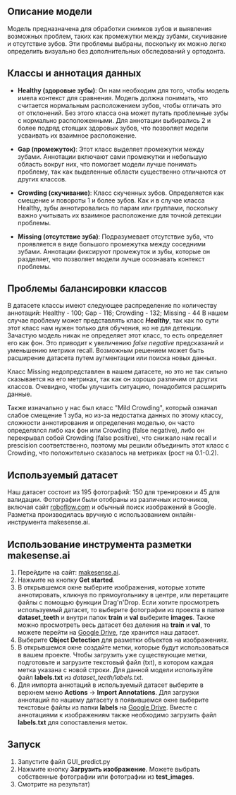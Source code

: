 ## Описание модели

Модель предназначена для обработки снимков зубов и выявления возможных проблем, таких как промежутки между зубами, скучивание и отсутствие зубов. Эти проблемы выбраны, поскольку их можно легко определить визуально без дополнительных обследований у ортодонта.

## Классы и аннотация данных

- **Healthy (здоровые зубы)**: Он нам необходим для того, чтобы модель имела контекст для сравнения. Модель должна понимать, что считается нормальным расположением зубов, чтобы отличать это от отклонений. Без этого класса она может путать проблемные зубы с нормально расположенными. Для аннотации выбирались 2 и более подряд стоящих здоровых зубов, что позволяет модели усваивать их взаимное расположение. 

- **Gap (промежуток)**: Этот класс выделяет промежутки между зубами. Аннотации включают сами промежутки и небольшую область вокруг них, что помогает модели лучше понимать проблему, так как выделенные области существенно отличаются от других классов.

- **Crowding (скучивание)**: Класс скученных зубов. Определяется как смещение и повороты 1 и более зубов. Как и в случае класса Healthy, зубы аннотировались по парам или группами, поскольку важно учитывать их взаимное расположение для точной детекции проблемы.

- **Missing (отсутствие зуба)**: Подразумевает отсутствие зуба, что проявляется в виде большого промежутка между соседними зубами. Аннотации фиксируют промежуток и зубы, которые он разделяет, что позволяет модели лучше осознавать контекст проблемы.

## Проблемы балансировки классов
В датасете классы имеют следующее распределение по количеству аннотаций:
Healthy - 100; Gap - 116; Crowding - 132; Missing - 44
В нашем случае проблему может представлять класс _**Healthy**_, так как по сути этот класс нам нужен только для обучения, но не для детекции. Зачастую модель никак не определяет этот класс, то есть определяет его как фон. Это приводит к увеличению _false negative_ предсказаний и уменьшению метрики recall. Возможным решением может быть расширение датасета путем аугментации или поиска новых данных.

Класс Missing недопредставлен в нашем датасете, но это не так сильно сказывается на его метриках, так как он хорошо различим от других классов. Очевидно, чтобы улучшить ситуацию, понадобится расширить данные. 

Также изначально у нас был класс "Mild Crowding", который означал слабое смещение 1 зуба, но из-за недостатка данных по этому классу, сложности аннотирования и определения моделью, он часто определялся либо как фон или Crowding (false negative), либо он перекрывал собой Crowding (false positive), что снижало нам recall и prescision соответственно, поэтому мы решили объединить этот класс с Crowding, что положительно сказалось на метриках (рост на 0.1-0.2).

## Используемый датасет

Наш датасет состоит из 195 фотографий: 150 для тренировки и 45 для валидации. Фотографии были отобраны из различных источников, включая сайт [roboflow.com](https://roboflow.com) и обычный поиск изображений в Google. Разметка производилась вручную с использованием онлайн-инструмента makesense.ai.

## Использование инструмента разметки makesense.ai

1. Перейдите на сайт: [makesense.ai](https://makesense.ai).
2. Нажмите на кнопку **Get started**.
3. В открывшемся окне выберите изображения, которые хотите аннотировать, кликнув по прямоугольнику в центре, или перетащите файлы с помощью функции Drag'n'Drop. Если хотите просмотреть используемый датасет, то выберите фотографии из проекта в папке **dataset_teeth** и внутри папок **train** и **val** выберите **images**. Также можно просмотреть весь датасет без деления на **train** и **val**, то можете перейти на [Google Drive](https://drive.google.com/drive/folders/1V4Ac5tm1_94Mqqv4stVo-h5rYWhV-RgZ?usp=drive_link), где хранится наш датасет.
4. Выберите **Object Detection** для разметки объектов на изображениях. 
5. В открывшемся окне создайте метки, которые будут использоваться в вашем проекте. Чтобы загрузить уже существующие метки, подготовьте и загрузите текстовый файл (txt), в котором каждая метка указана с новой строки. Для данной модели используйте файл **labels.txt** из _dataset_teeth/labels.txt_.
6. Для импорта аннотаций в используемый датасет выберите в верхнем меню **Actions** -> **Import Annotations**. Для загрузки аннотаций по нашему датасету в появившемся окне выберите текстовые файлы из папки **labels** на [Google Drive](https://drive.google.com/drive/folders/1yu-aUE0kDHncVNZI8yT96v5T27rfHMKI?usp=drive_link). Вместе с аннотациями к изображениям также необходимо загрузить файл **labels.txt** для сопоставления меток.

## Запуск

1. Запустите файл GUI_predict.py
2. Нажмите кнопку **Загрузить изображение**. Можете выбрать собственные фотографии или фотографии из **test_images**.
3. Смотрите на результат)

